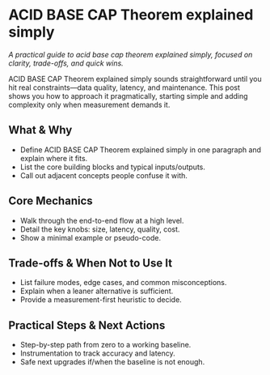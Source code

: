 # ACID BASE CAP Theorem explained simply
*A practical guide to acid base cap theorem explained simply, focused on clarity, trade-offs, and quick wins.*

ACID BASE CAP Theorem explained simply sounds straightforward until you hit real constraints—data quality, latency, and maintenance. This post shows you how to approach it pragmatically, starting simple and adding complexity only when measurement demands it.

## What & Why
- Define ACID BASE CAP Theorem explained simply in one paragraph and explain where it fits.
- List the core building blocks and typical inputs/outputs.
- Call out adjacent concepts people confuse it with.

## Core Mechanics
- Walk through the end-to-end flow at a high level.
- Detail the key knobs: size, latency, quality, cost.
- Show a minimal example or pseudo-code.

## Trade-offs & When Not to Use It
- List failure modes, edge cases, and common misconceptions.
- Explain when a leaner alternative is sufficient.
- Provide a measurement-first heuristic to decide.

## Practical Steps & Next Actions
- Step-by-step path from zero to a working baseline.
- Instrumentation to track accuracy and latency.
- Safe next upgrades if/when the baseline is not enough.
